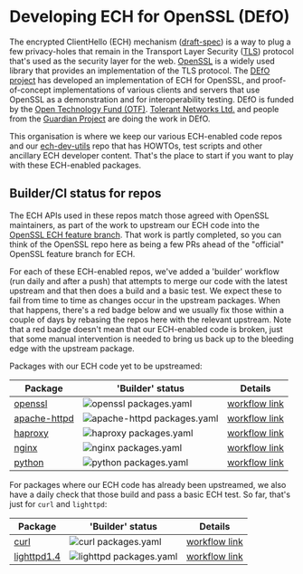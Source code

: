 # Developing ECH for OpenSSL (DEfO)

<p> The encrypted ClientHello (ECH) mechanism 
(<a href="https://tools.ietf.org/html/draft-ietf-tls-esni">draft-spec</a>) is a
way to plug a few privacy-holes that remain in the Transport Layer Security 
(<a href="https://tools.ietf.org/html/rfc8446">TLS</a>) protocol that's used as
the security layer for the web. <a href="https://openssl.org/">OpenSSL</a> is a
widely used library that provides an implementation of the TLS protocol.  The
<a href="https://defo.ie">DEfO project</a> has developed an implementation of
ECH for OpenSSL, and proof-of-concept implementations of various clients and servers that use OpenSSL as a
demonstration and for interoperability testing.  DEfO is funded by
the <a href="https://www.opentech.fund/">Open Technology Fund (OTF)</a>.
<a href="https://tolerantnetworks.com/">Tolerant Networks
Ltd.</a> and people from the <a href="https://guardianproject.info/">Guardian
Project</a> are doing the work in DEfO. </p>

This organisation is where we keep our various ECH-enabled code
repos and our [ech-dev-utils](https://github.com/defo-project/ech-dev-utils)
repo that has HOWTOs, test scripts and other ancillary ECH developer content.
That's the place to start if you want to play with these ECH-enabled packages.

## Builder/CI status for repos

The ECH APIs used in these repos match those agreed with OpenSSL maintainers,
as part of the work to upstream our ECH code into the [OpenSSL ECH feature
branch](https://github.com/openssl/openssl/tree/feature/ech). That work is
partly completed, so you can think of the OpenSSL repo here as being a few PRs
ahead of the "official" OpenSSL feature branch for ECH. 

For each of these ECH-enabled repos, we've added a 'builder' workflow (run
daily and after a push) that attempts to merge our code with the latest
upstream and that then does a build and a basic test. We expect these to fail
from time to time as changes occur in the upstream packages. When that happens,
there's a red badge below and we usually fix those within a couple of days by
rebasing the repos here with the relevant upstream. Note that a red badge
doesn't mean that our ECH-enabled code is broken, just that some manual
intervention is needed to bring us back up to the bleeding edge with the
upstream package.

Packages with our ECH code yet to be upstreamed:

| Package  | 'Builder' status | Details |
|--|--|--|
| [openssl](https://github.com/defo-project/openssl) | ![openssl packages.yaml](https://github.com/defo-project/openssl/actions/workflows/packages.yaml/badge.svg) | [workflow link](https://github.com/defo-project/openssl/actions/workflows/packages.yaml) |
| [apache-httpd](https://github.com/defo-project/apache-httpd) | ![apache-httpd packages.yaml](https://github.com/defo-project/apache-httpd/actions/workflows/packages.yaml/badge.svg) | [workflow link](https://github.com/defo-project/apache-httpd/actions/workflows/packages.yaml) |
| [haproxy](https://github.com/defo-project/haproxy) | ![haproxy packages.yaml](https://github.com/defo-project/haproxy/actions/workflows/packages.yaml/badge.svg) | [workflow link](https://github.com/defo-project/haproxy/actions/workflows/packages.yaml) |
| [nginx](https://github.com/defo-project/nginx) | ![nginx packages.yaml](https://github.com/defo-project/nginx/actions/workflows/packages.yaml/badge.svg) | [workflow link](https://github.com/defo-project/nginx/actions/workflows/packages.yaml) |
| [python](https://github.com/defo-project/cpython) | ![python packages.yaml](https://github.com/defo-project/cpython/actions/workflows/packages.yaml/badge.svg) | [workflow link](https://github.com/defo-project/cpython/actions/workflows/packages.yaml) |

For packages where our ECH code has already been upstreamed, we also have a
daily check that those build and pass a basic ECH test. So far, that's just
for `curl` and `lighttpd`:

| Package  | 'Builder' status | Details |
|--|--|--|
| [curl](https://github.com/defo-project/curl) | ![curl packages.yaml](https://github.com/defo-project/curl/actions/workflows/packages.yaml/badge.svg) | [workflow link](https://github.com/defo-project/curl/actions/workflows/packages.yaml) |
| [lighttpd1.4](https://github.com/defo-project/lighttpd1.4) | ![lighttpd packages.yaml](https://github.com/defo-project/lighttpd1.4/actions/workflows/packages.yaml/badge.svg) | [workflow link](https://github.com/defo-project/lighttpd1.4/actions/workflows/packages.yaml) |
